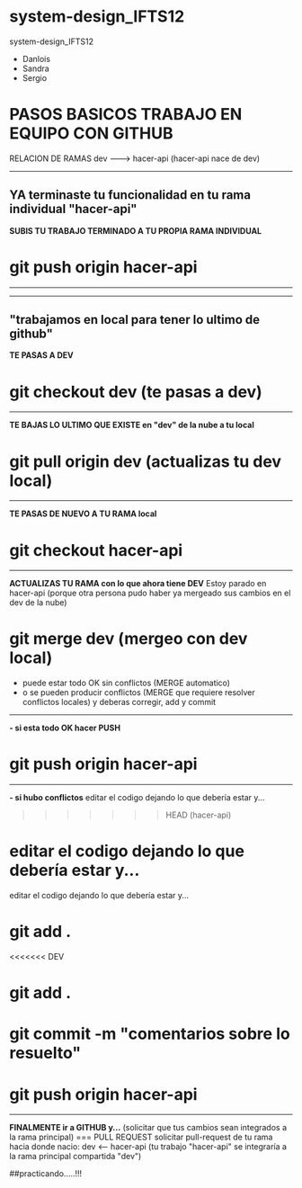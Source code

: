 # system-design_IFTS12

system-design_IFTS12

- Danlois
- Sandra
- Sergio

# **PASOS BASICOS TRABAJO EN EQUIPO CON GITHUB**

RELACION DE RAMAS
dev ---> hacer-api (hacer-api nace de dev)

---

## YA terminaste tu funcionalidad en tu rama individual "hacer-api"

**SUBIS TU TRABAJO TERMINADO A TU PROPIA RAMA INDIVIDUAL**

# git push origin hacer-api

---

---

## "trabajamos en local para tener lo ultimo de github"

**TE PASAS A DEV**

# git checkout dev (te pasas a dev)

---

**TE BAJAS LO ULTIMO QUE EXISTE en "dev" de la nube a tu local**

# git pull origin dev (actualizas tu dev local)

---

**TE PASAS DE NUEVO A TU RAMA local**

# git checkout hacer-api

---

**ACTUALIZAS TU RAMA con lo que ahora tiene DEV**
Estoy parado en hacer-api
(porque otra persona pudo haber ya mergeado sus cambios en el dev de la nube)

# git merge dev (mergeo con dev local)

- puede estar todo OK sin conflictos (MERGE automatico)
- o se pueden producir conflictos (MERGE que requiere resolver conflictos locales)
  y deberas corregir, add y commit

---

**- si esta todo OK hacer PUSH**

# git push origin hacer-api

---

**- si hubo conflictos**
editar el codigo dejando lo que debería estar y...

> > > > > > > HEAD (hacer-api)

# editar el codigo dejando lo que debería estar y...

editar el codigo dejando lo que debería estar y...

# git add .

<<<<<<< DEV

# git add .

# git commit -m "comentarios sobre lo resuelto"

# git push origin hacer-api

---

**FINALMENTE ir a GITHUB y...**
(solicitar que tus cambios sean integrados a la rama principal) === PULL REQUEST
solicitar pull-request de tu rama hacia donde nacio:
dev <-- hacer-api (tu trabajo "hacer-api" se integraría a la rama principal compartida "dev")

##practicando.....!!!
